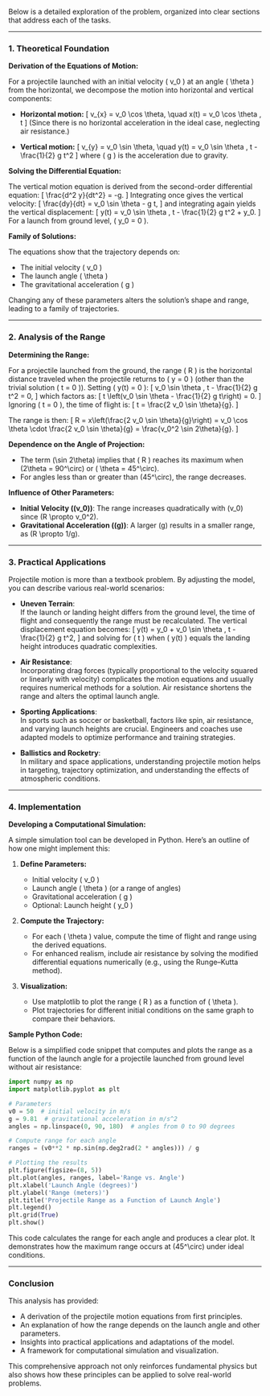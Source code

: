 Below is a detailed exploration of the problem, organized into clear sections that address each of the tasks.

---

### 1. Theoretical Foundation

**Derivation of the Equations of Motion:**

For a projectile launched with an initial velocity \( v_0 \) at an angle \( \theta \) from the horizontal, we decompose the motion into horizontal and vertical components:

- **Horizontal motion:**
  \[
  v_{x} = v_0 \cos \theta, \quad x(t) = v_0 \cos \theta \, t
  \]
  (Since there is no horizontal acceleration in the ideal case, neglecting air resistance.)

- **Vertical motion:**
  \[
  v_{y} = v_0 \sin \theta, \quad y(t) = v_0 \sin \theta \, t - \frac{1}{2} g t^2
  \]
  where \( g \) is the acceleration due to gravity.

**Solving the Differential Equation:**

The vertical motion equation is derived from the second-order differential equation:
\[
\frac{d^2 y}{dt^2} = -g.
\]
Integrating once gives the vertical velocity:
\[
\frac{dy}{dt} = v_0 \sin \theta - g t,
\]
and integrating again yields the vertical displacement:
\[
y(t) = v_0 \sin \theta \, t - \frac{1}{2} g t^2 + y_0.
\]
For a launch from ground level, \( y_0 = 0 \).

**Family of Solutions:**

The equations show that the trajectory depends on:
- The initial velocity \( v_0 \)
- The launch angle \( \theta \)
- The gravitational acceleration \( g \)

Changing any of these parameters alters the solution’s shape and range, leading to a family of trajectories.

---

### 2. Analysis of the Range

**Determining the Range:**

For a projectile launched from the ground, the range \( R \) is the horizontal distance traveled when the projectile returns to \( y = 0 \) (other than the trivial solution \( t = 0 \)). Setting \( y(t) = 0 \):
\[
v_0 \sin \theta \, t - \frac{1}{2} g t^2 = 0,
\]
which factors as:
\[
t \left(v_0 \sin \theta - \frac{1}{2} g t\right) = 0.
\]
Ignoring \( t = 0 \), the time of flight is:
\[
t = \frac{2 v_0 \sin \theta}{g}.
\]

The range is then:
\[
R = x\left(\frac{2 v_0 \sin \theta}{g}\right) = v_0 \cos \theta \cdot \frac{2 v_0 \sin \theta}{g} = \frac{v_0^2 \sin 2\theta}{g}.
\]

**Dependence on the Angle of Projection:**

- The term \(\sin 2\theta\) implies that \( R \) reaches its maximum when \(2\theta = 90^\circ\) or \( \theta = 45^\circ\).
- For angles less than or greater than \(45^\circ\), the range decreases.

**Influence of Other Parameters:**

- **Initial Velocity (\(v_0\))**: The range increases quadratically with \(v_0\) since \(R \propto v_0^2\).
- **Gravitational Acceleration (\(g\))**: A larger \(g\) results in a smaller range, as \(R \propto 1/g\).

---

### 3. Practical Applications

Projectile motion is more than a textbook problem. By adjusting the model, you can describe various real-world scenarios:

- **Uneven Terrain**:  
  If the launch or landing height differs from the ground level, the time of flight and consequently the range must be recalculated. The vertical displacement equation becomes:
  \[
  y(t) = y_0 + v_0 \sin \theta \, t - \frac{1}{2} g t^2,
  \]
  and solving for \( t \) when \( y(t) \) equals the landing height introduces quadratic complexities.

- **Air Resistance**:  
  Incorporating drag forces (typically proportional to the velocity squared or linearly with velocity) complicates the motion equations and usually requires numerical methods for a solution. Air resistance shortens the range and alters the optimal launch angle.

- **Sporting Applications**:  
  In sports such as soccer or basketball, factors like spin, air resistance, and varying launch heights are crucial. Engineers and coaches use adapted models to optimize performance and training strategies.

- **Ballistics and Rocketry**:  
  In military and space applications, understanding projectile motion helps in targeting, trajectory optimization, and understanding the effects of atmospheric conditions.

---

### 4. Implementation

**Developing a Computational Simulation:**

A simple simulation tool can be developed in Python. Here’s an outline of how one might implement this:

1. **Define Parameters:**
   - Initial velocity \( v_0 \)
   - Launch angle \( \theta \) (or a range of angles)
   - Gravitational acceleration \( g \)
   - Optional: Launch height \( y_0 \)

2. **Compute the Trajectory:**
   - For each \( \theta \) value, compute the time of flight and range using the derived equations.
   - For enhanced realism, include air resistance by solving the modified differential equations numerically (e.g., using the Runge–Kutta method).

3. **Visualization:**
   - Use matplotlib to plot the range \( R \) as a function of \( \theta \).
   - Plot trajectories for different initial conditions on the same graph to compare their behaviors.

**Sample Python Code:**

Below is a simplified code snippet that computes and plots the range as a function of the launch angle for a projectile launched from ground level without air resistance:

```python
import numpy as np
import matplotlib.pyplot as plt

# Parameters
v0 = 50  # initial velocity in m/s
g = 9.81  # gravitational acceleration in m/s^2
angles = np.linspace(0, 90, 180)  # angles from 0 to 90 degrees

# Compute range for each angle
ranges = (v0**2 * np.sin(np.deg2rad(2 * angles))) / g

# Plotting the results
plt.figure(figsize=(8, 5))
plt.plot(angles, ranges, label='Range vs. Angle')
plt.xlabel('Launch Angle (degrees)')
plt.ylabel('Range (meters)')
plt.title('Projectile Range as a Function of Launch Angle')
plt.legend()
plt.grid(True)
plt.show()
```

This code calculates the range for each angle and produces a clear plot. It demonstrates how the maximum range occurs at \(45^\circ\) under ideal conditions.

---

### Conclusion

This analysis has provided:
- A derivation of the projectile motion equations from first principles.
- An explanation of how the range depends on the launch angle and other parameters.
- Insights into practical applications and adaptations of the model.
- A framework for computational simulation and visualization.

This comprehensive approach not only reinforces fundamental physics but also shows how these principles can be applied to solve real-world problems.
